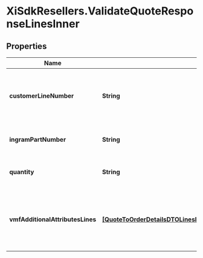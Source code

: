 # XiSdkResellers.ValidateQuoteResponseLinesInner

## Properties

Name | Type | Description | Notes
------------ | ------------- | ------------- | -------------
**customerLineNumber** | **String** | The reseller&#39;s line item number for reference in their system. | [optional] 
**ingramPartNumber** | **String** | Unique Ingram Micro part number. | [optional] 
**quantity** | **String** | The quantity of the line item. | [optional] 
**vmfAdditionalAttributesLines** | [**[QuoteToOrderDetailsDTOLinesInnerVmfAdditionalAttributesLinesInner]**](QuoteToOrderDetailsDTOLinesInnerVmfAdditionalAttributesLinesInner.md) | The object containing the list of fields required at a line level by the vendor. | [optional] 


